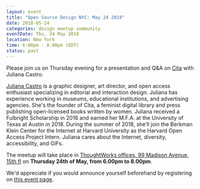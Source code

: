 ```yaml
---
layout: event
title: "Open Source Design NYC: May 24 2018"
date: 2018-05-24
categories: design meetup community
eventDate: Thu, 24 May 2018
location: New York
time: 6:00pm - 8.00pm (EDT)
status: past
---
```


Please join us on Thursday evening for a presentation and Q&A on [Cita](https://citapress.org) with Juliana Castro.

[Juliana Castro](https://julianacastro.co/) is a graphic designer, art director, and open access enthusiast specializing in editorial and interaction design. Juliana has experience working in museums, educational institutions, and advertising agencies. She's the founder of Cita, a feminist digital library and press publishing open-licensed books written by women. Juliana received a Fulbright Scholarship in 2016 and earned her M.F.A. at the University of Texas at Austin in 2018. During the summer of 2018, she’ll join the Berkman Klein Center for the Internet at Harvard University as the Harvard Open Access Project Intern. Juliana cares about the Internet, diversity, accessibility, and GIFs.

The meetup will take place in [ThoughtWorks offices, 99 Madison Avenue, 15th fl](https://www.google.com/maps/place/ThoughtWorks,+Inc./@40.7446828,-73.9870632,17z/data=!4m5!3m4!1s0x89c259a7c4fab243:0x7a7b1b141a048edf!8m2!3d40.7446828!4d-73.9848745) on **Thursday 24th of May, from 6.00pm to 8.00pm**.

We'd appreciate if you would announce yourself beforehand by registering on [this event page](https://www.eventbrite.com/e/open-source-design-meetup-tickets-46161272609).
